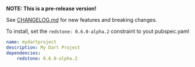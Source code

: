 **NOTE: This is a pre-release version!**

See [CHANGELOG.md](CHANGELOG.md) for new features and breaking changes.

To install, set the `redstone: 0.6.0-alpha.2` constraint to yout pubspec.yaml

```yaml
name: mydartproject
description: My Dart Project
dependencies:
    redstone: 0.6.0-alpha.2
```

